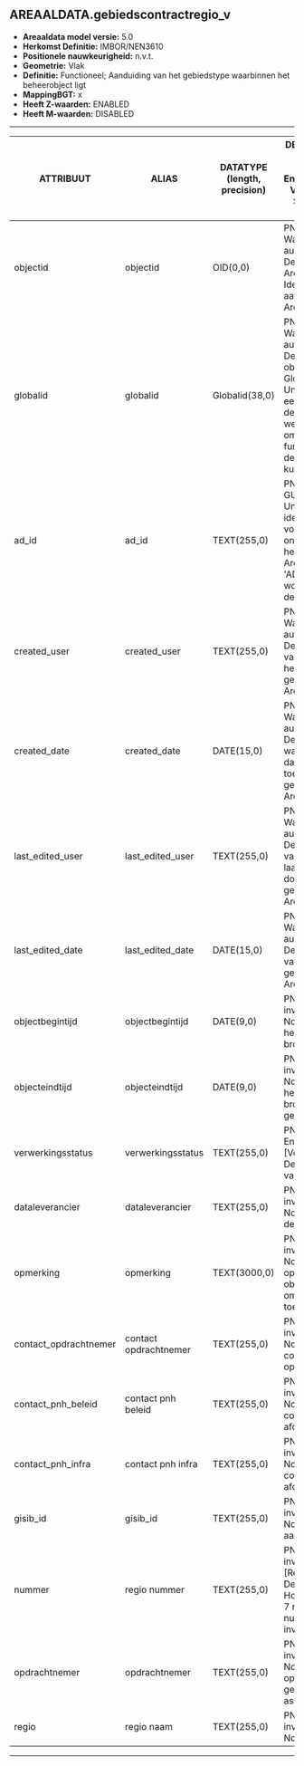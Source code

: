 ﻿## AREAALDATA.gebiedscontractregio_v

* __Areaaldata model versie:__ 5.0
* __Herkomst Definitie:__ IMBOR/NEN3610
* __Positionele nauwkeurigheid:__ n.v.t.
* __Geometrie:__ Vlak
* __Definitie:__ Functioneel; Aanduiding van het gebiedstype waarbinnen het beheerobject ligt
* __MappingBGT:__ x
* __Heeft Z-waarden:__ ENABLED
* __Heeft M-waarden:__ DISABLED

***

|__ATTRIBUUT__                             |__ALIAS__                                         |__DATATYPE (length, precision)__       |__DEFINITIE__ (Oorsprong; Superklasse; Attribuuttype; Enumeratie/Referentie; Verwijzende sleutel; Standaard waarde; Definitie)|
|------                                    |------                                            |------                                 |-----    |
|objectid                                  |objectid                                          |OID(0,0)                               |PNH; AREAALDATA; Waarde wordt automatisch bepaald; ; ; Default: None; Intern ArcGIS Identificatienummer, aangemaakt door ArcGIS.
|globalid                                  |globalid                                          |Globalid(38,0)                         |PNH; AREAALDATA; Waarde wordt automatisch bepaald; ; ; Default: None; Elk object heeft een unieke GlobalID (Global Unique Identifier). Dit is een systeemveld van de ArcGIS software welke noodzakelijk is om een aantal functionaliteiten binnen deze software te kunnen gebruiken.
|ad_id                                     |ad_id                                             |TEXT(255,0)                            |PNH; AREAALDATA; GUID; ; ; Default: None; Uniek identificatienummer voor het object dat onveranderlijk is zolang het object bestaat in Areaaldata: in format 'AD.[GUID]'. Dit moet worden ingevuld door de aannemer.
|created_user                              |created_user                                      |TEXT(255,0)                            |PNH; AREAALDATA; Waarde wordt automatisch bepaald; ; ; Default: None; Naam van gebruiker die de rij heeft aangemaakt, gegenereerd door ArcGIS.
|created_date                              |created_date                                      |DATE(15,0)                             |PNH; AREAALDATA; Waarde wordt automatisch bepaald; ; ; Default: None; Datum waarop de rij aan de database is toegevoegd, gegenereerd door ArcGIS.
|last_edited_user                          |last_edited_user                                  |TEXT(255,0)                            |PNH; AREAALDATA; Waarde wordt automatisch bepaald; ; ; Default: None; Naam van gebruiker die de laatste mutatie heeft doorgevoerd, gegenereerd door ArcGIS.
|last_edited_date                          |last_edited_date                                  |DATE(15,0)                             |PNH; AREAALDATA; Waarde wordt automatisch bepaald; ; ; Default: None; Datum van de laatste mutatie, gegenereerd door ArcGIS.
|objectbegintijd                           |objectbegintijd                                   |DATE(9,0)                              |PNH; AREAALDATA; Vrij invoerveld; ; ; Default: None; Datum waarop het object bij de bronhouder is ontstaan.
|objecteindtijd                            |objecteindtijd                                    |DATE(9,0)                              |PNH; AREAALDATA; Vrij invoerveld; ; ; Default: None; Datum waarop het object bij de bronhouder niet meer geldig is.
|verwerkingsstatus                         |verwerkingsstatus                                 |TEXT(255,0)                            |PNH; AREAALDATA; Enumeratie; keuzelijst [Verwerkingsstatus]; ; Default: None; Status van de gegevens.
|dataleverancier                           |dataleverancier                                   |TEXT(255,0)                            |PNH; AREAALDATA; Vrij invoerveld; ; ; Default: None; Leverancier van de data.
|opmerking                                 |opmerking                                         |TEXT(3000,0)                           |PNH; AREAALDATA; Vrij invoerveld; ; ; Default: None; Algemene opmerking voor het object, zoals een omschrijving of toelichting.
|contact_opdrachtnemer                     |contact opdrachtnemer                             |TEXT(255,0)                            |PNH; Areaaldata; Vrij invoerveld; ; ; Default: None; de contactpersoon bij de opdrachtnemer
|contact_pnh_beleid                        |contact pnh beleid                                |TEXT(255,0)                            |PNH; Areaaldata; Vrij invoerveld; ; ; Default: None; de PNH contactpersoon binnen afdeling BSP beleid
|contact_pnh_infra                         |contact pnh infra                                 |TEXT(255,0)                            |PNH; Areaaldata; Vrij invoerveld; ; ; Default: None; de PNH contactpersoon binnen afdeling INFRA
|gisib_id                                  |gisib_id                                          |TEXT(255,0)                            |PNH; Areaaldata; Vrij invoerveld; ; ; Default: None; wordt aangemaakt in GISIB
|nummer                                    |regio nummer                                      |TEXT(255,0)                            |PNH; Areaaldata; Vrij invoerveld; keuzelijst [Regionummer]; ; Default: None; Noord Holland is opgedeeld in 7 regio’s. Hier het nummer van de regio invullen
|opdrachtnemer                             |opdrachtnemer                                     |TEXT(255,0)                            |PNH; Areaaldata; Vrij invoerveld; ; ; Default: None; de organ die de opdracht heeft gekregen voor het asset beheer
|regio                                     |regio naam                                        |TEXT(255,0)                            |PNH; Areaaldata; Vrij invoerveld; ; ; Default: None; Regio naam

***

